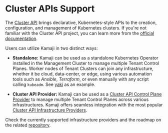 # Cluster APIs Support

The [Cluster API](https://github.com/kubernetes-sigs/cluster-api) brings declarative, Kubernetes-style APIs to the creation, configuration, and management of Kubernetes clusters. If you're not familiar with the Cluster API project, you can learn more from the [official documentation](https://cluster-api.sigs.k8s.io/).

Users can utilize Kamaji in two distinct ways:

* **Standalone:** Kamaji can be used as a standalone Kubernetes Operator installed in the Management Cluster to manage multiple Tenant Control Planes. Worker nodes of Tenant Clusters can join any infrastructure, whether it be cloud, data-center, or edge, using various automation tools such as _Ansible_, _Terraform_, or even manually with any script calling `kubeadm`. See [yaki](https://goyaki.clastix.io/) as an example.

* **Cluster API Provider:** Kamaji can be used as a [Cluster API Control Plane Provider](https://cluster-api.sigs.k8s.io/reference/providers#control-plane) to manage multiple Tenant Control Planes across various infrastructures. Kamaji offers seamless integration with the most popular [Cluster API Infrastructure Providers](https://cluster-api.sigs.k8s.io/reference/providers#infrastructure).

Check the currently supported infrastructure providers and the roadmap on the related [repository](https://github.com/clastix/cluster-api-control-plane-provider-kamaji).